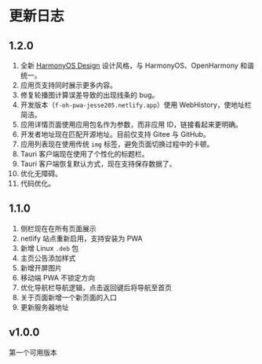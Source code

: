 # 更新日志

## 1.2.0

1. 全新 [HarmonyOS Design](https://developer.harmonyos.com/cn/design/) 设计风格，与 HarmonyOS、OpenHarmony 和谐统一。
2. 应用页支持同时展示更多内容。
3. 修复轮播图计算误差导致的出现线条的 bug。
4. 开发版本（`f-oh-pwa-jesse205.netlify.app`）使用 WebHistory，使地址栏简洁。
5. 应用详情页面使用应用包名作为参数，而非应用 ID，链接看起来更明确。
6. 开发者地址现在匹配开源地址。目前仅支持 Gitee 与 GitHub。
7. 应用列表现在使用传统 `img` 标签，避免页面切换过程中的卡顿。
8. Tauri 客户端现在使用了个性化的标题栏。
9. Tauri 客户端恢复默认方式，现在支持保存数据了。
10. 优化无障碍。
11. 代码优化。

## 1.1.0

1. 侧栏现在在所有页面展示
2. netlify 站点重新启用，支持安装为 PWA
3. 新增 Linux `.deb` 包
4. 主页公告添加样式
5. 新增开屏图片
6. 移动端 PWA 不锁定方向
7. 优化导航栏导航逻辑，点击返回键后将导航至首页
8. 关于页面新增一个新页面的入口
9. 更新服务器地址

## v1.0.0

第一个可用版本
